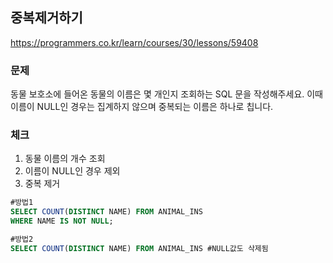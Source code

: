 ## 중복제거하기
https://programmers.co.kr/learn/courses/30/lessons/59408

### 문제
동물 보호소에 들어온 동물의 이름은 몇 개인지 조회하는 SQL 문을 작성해주세요. 이때 이름이 NULL인 경우는 집계하지 않으며 중복되는 이름은 하나로 칩니다.

### 체크
1. 동물 이름의 개수 조회
2. 이름이 NULL인 경우 제외
3. 중복 제거

```SQL
#방법1
SELECT COUNT(DISTINCT NAME) FROM ANIMAL_INS
WHERE NAME IS NOT NULL;
```

```SQL
#방법2
SELECT COUNT(DISTINCT NAME) FROM ANIMAL_INS #NULL값도 삭제됨
```
